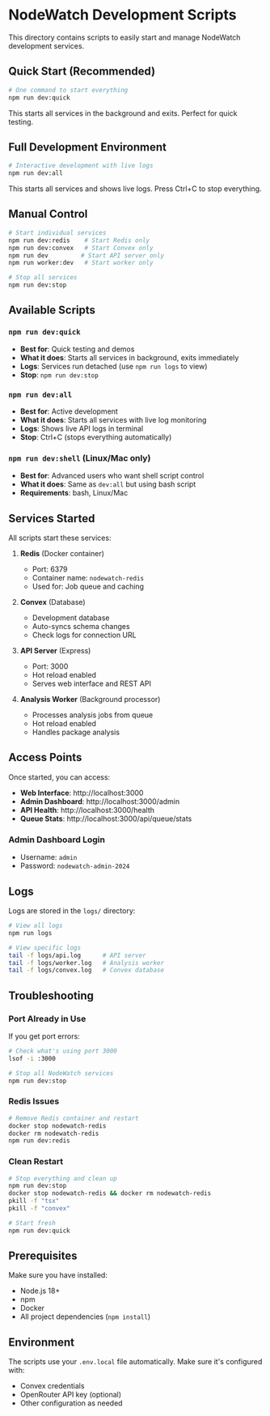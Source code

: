 # NodeWatch Development Scripts

This directory contains scripts to easily start and manage NodeWatch development services.

## Quick Start (Recommended)

```bash
# One command to start everything
npm run dev:quick
```

This starts all services in the background and exits. Perfect for quick testing.

## Full Development Environment

```bash
# Interactive development with live logs
npm run dev:all
```

This starts all services and shows live logs. Press Ctrl+C to stop everything.

## Manual Control

```bash
# Start individual services
npm run dev:redis    # Start Redis only
npm run dev:convex   # Start Convex only
npm run dev         # Start API server only
npm run worker:dev   # Start worker only

# Stop all services
npm run dev:stop
```

## Available Scripts

### `npm run dev:quick`
- **Best for**: Quick testing and demos
- **What it does**: Starts all services in background, exits immediately
- **Logs**: Services run detached (use `npm run logs` to view)
- **Stop**: `npm run dev:stop`

### `npm run dev:all`
- **Best for**: Active development
- **What it does**: Starts all services with live log monitoring
- **Logs**: Shows live API logs in terminal
- **Stop**: Ctrl+C (stops everything automatically)

### `npm run dev:shell` (Linux/Mac only)
- **Best for**: Advanced users who want shell script control
- **What it does**: Same as `dev:all` but using bash script
- **Requirements**: bash, Linux/Mac

## Services Started

All scripts start these services:

1. **Redis** (Docker container)
   - Port: 6379
   - Container name: `nodewatch-redis`
   - Used for: Job queue and caching

2. **Convex** (Database)
   - Development database
   - Auto-syncs schema changes
   - Check logs for connection URL

3. **API Server** (Express)
   - Port: 3000
   - Hot reload enabled
   - Serves web interface and REST API

4. **Analysis Worker** (Background processor)
   - Processes analysis jobs from queue
   - Hot reload enabled
   - Handles package analysis

## Access Points

Once started, you can access:

- **Web Interface**: http://localhost:3000
- **Admin Dashboard**: http://localhost:3000/admin
- **API Health**: http://localhost:3000/health
- **Queue Stats**: http://localhost:3000/api/queue/stats

### Admin Dashboard Login
- Username: `admin`
- Password: `nodewatch-admin-2024`

## Logs

Logs are stored in the `logs/` directory:

```bash
# View all logs
npm run logs

# View specific logs
tail -f logs/api.log      # API server
tail -f logs/worker.log   # Analysis worker  
tail -f logs/convex.log   # Convex database
```

## Troubleshooting

### Port Already in Use
If you get port errors:
```bash
# Check what's using port 3000
lsof -i :3000

# Stop all NodeWatch services
npm run dev:stop
```

### Redis Issues
```bash
# Remove Redis container and restart
docker stop nodewatch-redis
docker rm nodewatch-redis
npm run dev:redis
```

### Clean Restart
```bash
# Stop everything and clean up
npm run dev:stop
docker stop nodewatch-redis && docker rm nodewatch-redis
pkill -f "tsx"
pkill -f "convex"

# Start fresh
npm run dev:quick
```

## Prerequisites

Make sure you have installed:
- Node.js 18+
- npm
- Docker
- All project dependencies (`npm install`)

## Environment

The scripts use your `.env.local` file automatically. Make sure it's configured with:
- Convex credentials
- OpenRouter API key (optional)
- Other configuration as needed